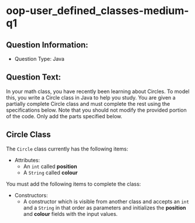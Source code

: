 # oop-user_defined_classes-medium-q1

## Question Information:

- Question Type: Java

## Question Text:

In your math class, you have recently been learning about Circles. To model this, you write a Circle class in Java to
help you study. You are given a partially complete Circle class and must complete the rest using the specifications
below. Note that you should not modify the provided portion of the code. Only add the parts specified below.

## Circle Class

The `Circle` class currently has the following items:

- Attributes:
    - An `int` called **position**
    - A `String` called **colour**

You must add the following items to complete the class:

- Constructors:
    - A constructor which is visible from another class and accepts an `int` and a `String` in that order as parameters
      and initializes the **position** and **colour** fields with the input values.
